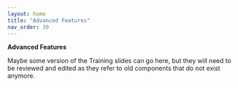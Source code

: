 ```yaml
---
layout: home
title: "Advanced Features"
nav_order: 30
---
```


  
**Advanced Features**

Maybe some version of the Training slides can go here, but they will need to be reviewed and edited as they refer to old components that do not exist anymore. 
